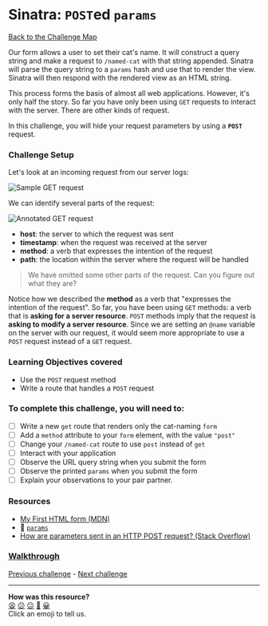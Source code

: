 # Sinatra: `POST`ed `params`

[Back to the Challenge Map](README.md)

Our form allows a user to set their cat's name. It will construct a query string and make a request to `/named-cat` with that string appended. Sinatra will parse the query string to a `params` hash and use that to render the view. Sinatra will then respond with the rendered view as an HTML string.

This process forms the basis of almost all web applications. However, it's only half the story. So far you have only been using `GET` requests to interact with the server. There are other kinds of request.

In this challenge, you will hide your request parameters by using a **`POST`** request.

### Challenge Setup

Let's look at an incoming request from our server logs:

![Sample `GET` request](./images/sinatra_get_request.png)

We can identify several parts of the request:

![Annotated `GET` request](./images/sinatra_get_request_annotated.jpg)

- **host**: the server to which the request was sent
- **timestamp**: when the request was received at the server
- **method**: a verb that expresses the intention of the request
- **path**: the location within the server where the request will be handled

> We have omitted some other parts of the request. Can you figure out what they are?

Notice how we described the **method** as a verb that "expresses the intention of the request". So far, you have been using `GET` methods: a verb that is **asking for a server resource**. `POST` methods imply that the request is **asking to modify a server resource**. Since we are setting an `@name` variable on the server with our request, it would seem more appropriate to use a `POST` request instead of a `GET` request.

### Learning Objectives covered
- Use the `POST` request method
- Write a route that handles a `POST` request

### To complete this challenge, you will need to:

- [ ] Write a new `get` route that renders only the cat-naming `form`
- [ ] Add a `method` attribute to your `form` element, with the value `"post"`
- [ ] Change your `/named-cat` route to use `post` instead of `get`
- [ ] Interact with your application
- [ ] Observe the URL query string when you submit the form
- [ ] Observe the printed `params` when you submit the form
- [ ] Explain your observations to your pair partner.

### Resources

- [My First HTML form (MDN)](https://developer.mozilla.org/en-US/docs/Web/Guide/HTML/Forms/My_first_HTML_form)
- :pill: [`params`](../pills/params.md)
- [How are parameters sent in an HTTP POST request? (Stack Overflow)](http://stackoverflow.com/questions/14551194/how-are-parameters-sent-in-an-http-post-request)

### [Walkthrough](walkthroughs/sinatra_posted_params.md)

[Previous challenge](sinatra_using_forms.md) - [Next challenge](sinatra_using_the_chrome_devtools.md)
<!-- BEGIN GENERATED SECTION DO NOT EDIT -->

---

**How was this resource?**  
[😫](https://airtable.com/shrUJ3t7KLMqVRFKR?prefill_Repository=makersacademy/course&prefill_File=intro_to_the_web/sinatra_posted_params.md&prefill_Sentiment=😫) [😕](https://airtable.com/shrUJ3t7KLMqVRFKR?prefill_Repository=makersacademy/course&prefill_File=intro_to_the_web/sinatra_posted_params.md&prefill_Sentiment=😕) [😐](https://airtable.com/shrUJ3t7KLMqVRFKR?prefill_Repository=makersacademy/course&prefill_File=intro_to_the_web/sinatra_posted_params.md&prefill_Sentiment=😐) [🙂](https://airtable.com/shrUJ3t7KLMqVRFKR?prefill_Repository=makersacademy/course&prefill_File=intro_to_the_web/sinatra_posted_params.md&prefill_Sentiment=🙂) [😀](https://airtable.com/shrUJ3t7KLMqVRFKR?prefill_Repository=makersacademy/course&prefill_File=intro_to_the_web/sinatra_posted_params.md&prefill_Sentiment=😀)  
Click an emoji to tell us.

<!-- END GENERATED SECTION DO NOT EDIT -->
